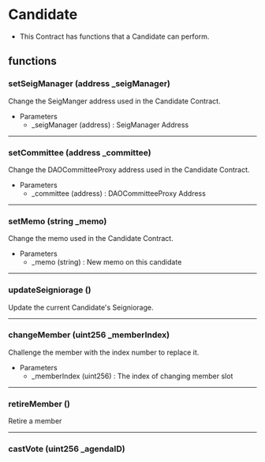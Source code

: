 # Candidate

- This Contract has functions that a Candidate can perform.


## functions

### setSeigManager (address _seigManager)
Change the SeigManger address used in the Candidate Contract.
 - Parameters
   -  _seigManager (address) : SeigManager Address

---

### setCommittee (address _committee)
Change the DAOCommitteeProxy address used in the Candidate Contract.
 - Parameters
   -  _committee (address) : DAOCommitteeProxy Address

---

### setMemo (string _memo)
Change the memo used in the Candidate Contract.
 - Parameters
   -  _memo (string) : New memo on this candidate

---


### updateSeigniorage ()
Update the current Candidate's Seigniorage.

---

### changeMember (uint256 _memberIndex)
Challenge the member with the index number to replace it.
 - Parameters
   -  _memberIndex (uint256) : The index of changing member slot

---

### retireMember ()
Retire a member

---

### castVote (uint256 _agendaID)